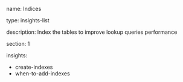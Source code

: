 name: Indices

type: insights-list

description: Index the tables to improve lookup queries performance

section: 1

insights:
  - create-indexes
  - when-to-add-indexes

